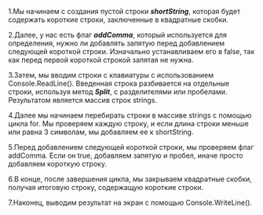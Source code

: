 1.Мы начинаем с создания пустой строки ***shortString***, которая будет содержать короткие строки, заключенные в квадратные скобки.

2.Далее, у нас есть флаг ***addComma***, который используется для определения, нужно ли добавлять запятую перед добавлением следующей короткой строки. Изначально устанавливаем его в false, так как перед первой короткой строкой запятая не нужна.

3.Затем, мы вводим строки с клавиатуры с использованием Console.ReadLine(). Введенная строка разбивается на отдельные строки, используя метод ***Split***, с разделителями  или пробелами. Результатом является массив строк strings.

4.Далее мы начинаем перебирать строки в массиве strings с помощью цикла for. Мы проверяем каждую строку, и если длина строки меньше или равна 3 символам, мы добавляем ее к shortString.

5.Перед добавлением следующей короткой строки, мы проверяем флаг addComma. Если он true, добавляем запятую и пробел, иначе просто добавляем короткую строку.

6.В конце, после завершения цикла, мы закрываем квадратные скобки, получая итоговую строку, содержащую короткие строки.

7.Наконец, выводим результат на экран с помощью Console.WriteLine().